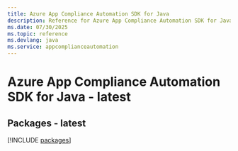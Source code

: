 ```yaml
---
title: Azure App Compliance Automation SDK for Java
description: Reference for Azure App Compliance Automation SDK for Java
ms.date: 07/30/2025
ms.topic: reference
ms.devlang: java
ms.service: appcomplianceautomation
---
```

# Azure App Compliance Automation SDK for Java - latest
## Packages - latest
[!INCLUDE [packages](app-compliance-automation-index.md)]